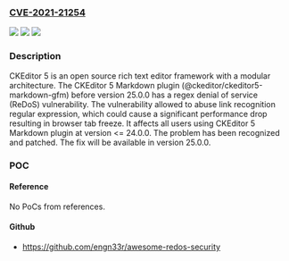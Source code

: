 ### [CVE-2021-21254](https://cve.mitre.org/cgi-bin/cvename.cgi?name=CVE-2021-21254)
![](https://img.shields.io/static/v1?label=Product&message=ckeditor5&color=blue)
![](https://img.shields.io/static/v1?label=Version&message=%3C%2025.0.0%20&color=brightgreen)
![](https://img.shields.io/static/v1?label=Vulnerability&message=CWE-400%20Uncontrolled%20Resource%20Consumption&color=brightgreen)

### Description

CKEditor 5 is an open source rich text editor framework with a modular architecture. The CKEditor 5 Markdown plugin (@ckeditor/ckeditor5-markdown-gfm) before version 25.0.0 has a regex denial of service (ReDoS) vulnerability. The vulnerability allowed to abuse link recognition regular expression, which could cause a significant performance drop resulting in browser tab freeze. It affects all users using CKEditor 5 Markdown plugin at version <= 24.0.0. The problem has been recognized and patched. The fix will be available in version 25.0.0.

### POC

#### Reference
No PoCs from references.

#### Github
- https://github.com/engn33r/awesome-redos-security

